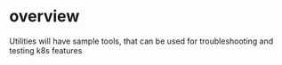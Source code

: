 # overview

Utilities will have sample tools, that can be used for troubleshooting and testing k8s features
